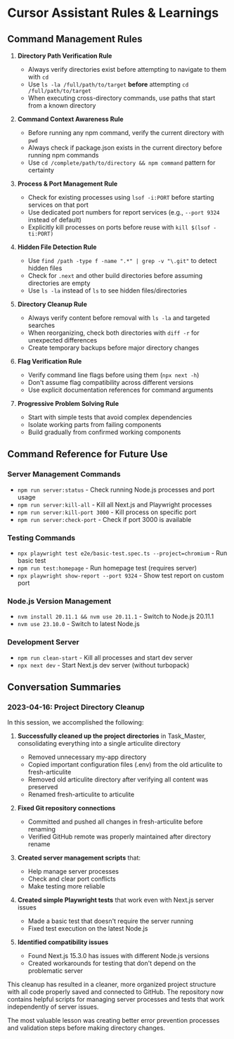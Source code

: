 # Cursor Assistant Rules & Learnings

## Command Management Rules

1. **Directory Path Verification Rule**
   - Always verify directories exist before attempting to navigate to them with `cd`
   - Use `ls -la /full/path/to/target` **before** attempting `cd /full/path/to/target`
   - When executing cross-directory commands, use paths that start from a known directory

2. **Command Context Awareness Rule**
   - Before running any npm command, verify the current directory with `pwd`
   - Always check if package.json exists in the current directory before running npm commands
   - Use `cd /complete/path/to/directory && npm command` pattern for certainty

3. **Process & Port Management Rule**
   - Check for existing processes using `lsof -i:PORT` before starting services on that port
   - Use dedicated port numbers for report services (e.g., `--port 9324` instead of default)
   - Explicitly kill processes on ports before reuse with `kill $(lsof -ti:PORT)`

4. **Hidden File Detection Rule**
   - Use `find /path -type f -name ".*" | grep -v "\.git"` to detect hidden files
   - Check for `.next` and other build directories before assuming directories are empty
   - Use `ls -la` instead of `ls` to see hidden files/directories

5. **Directory Cleanup Rule**
   - Always verify content before removal with `ls -la` and targeted searches
   - When reorganizing, check both directories with `diff -r` for unexpected differences
   - Create temporary backups before major directory changes

6. **Flag Verification Rule**
   - Verify command line flags before using them (`npx next -h`)
   - Don't assume flag compatibility across different versions
   - Use explicit documentation references for command arguments

7. **Progressive Problem Solving Rule**
   - Start with simple tests that avoid complex dependencies
   - Isolate working parts from failing components
   - Build gradually from confirmed working components

## Command Reference for Future Use

### Server Management Commands
- `npm run server:status` - Check running Node.js processes and port usage
- `npm run server:kill-all` - Kill all Next.js and Playwright processes
- `npm run server:kill-port 3000` - Kill process on specific port
- `npm run server:check-port` - Check if port 3000 is available

### Testing Commands
- `npx playwright test e2e/basic-test.spec.ts --project=chromium` - Run basic test
- `npm run test:homepage` - Run homepage test (requires server)
- `npx playwright show-report --port 9324` - Show test report on custom port

### Node.js Version Management
- `nvm install 20.11.1 && nvm use 20.11.1` - Switch to Node.js 20.11.1
- `nvm use 23.10.0` - Switch to latest Node.js

### Development Server
- `npm run clean-start` - Kill all processes and start dev server
- `npx next dev` - Start Next.js dev server (without turbopack)

## Conversation Summaries

### 2023-04-16: Project Directory Cleanup
In this session, we accomplished the following:

1. **Successfully cleaned up the project directories** in Task_Master, consolidating everything into a single articulite directory
   - Removed unnecessary my-app directory
   - Copied important configuration files (.env) from the old articulite to fresh-articulite
   - Removed old articulite directory after verifying all content was preserved
   - Renamed fresh-articulite to articulite

2. **Fixed Git repository connections**
   - Committed and pushed all changes in fresh-articulite before renaming
   - Verified GitHub remote was properly maintained after directory rename

3. **Created server management scripts** that:
   - Help manage server processes
   - Check and clear port conflicts
   - Make testing more reliable

4. **Created simple Playwright tests** that work even with Next.js server issues
   - Made a basic test that doesn't require the server running
   - Fixed test execution on the latest Node.js

5. **Identified compatibility issues**
   - Found Next.js 15.3.0 has issues with different Node.js versions
   - Created workarounds for testing that don't depend on the problematic server

This cleanup has resulted in a cleaner, more organized project structure with all code properly saved and connected to GitHub. The repository now contains helpful scripts for managing server processes and tests that work independently of server issues.

The most valuable lesson was creating better error prevention processes and validation steps before making directory changes. 